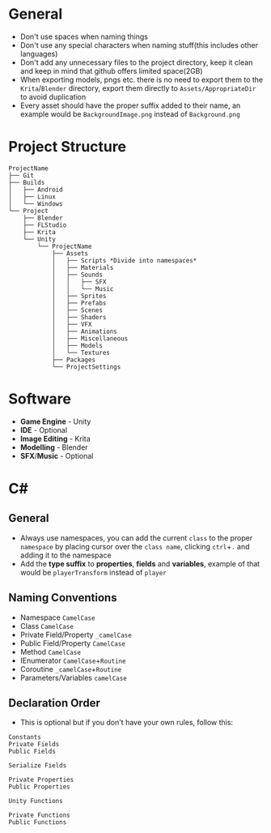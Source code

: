 # General
- Don't use spaces when naming things
- Don't use any special characters when naming stuff(this includes other languages)
- Don't add any unnecessary files to the project directory, keep it clean and keep in mind that github offers limited space(2GB)
- When exporting models, pngs etc. there is no need to export them to the `Krita`/`Blender` directory, export them directly to `Assets/AppropriateDir` to avoid duplication
- Every asset should have the proper suffix added to their name, an example would be `BackgroundImage.png` instead of `Background.png`

# Project Structure
```
ProjectName
├── Git
├── Builds
│   ├── Android
│   ├── Linux
│   └── Windows
└── Project
    ├── Blender
    ├── FLStudio
    ├── Krita
    └── Unity
        └── ProjectName
            ├── Assets
            │   ├── Scripts *Divide into namespaces*
            │   ├── Materials
            │   ├── Sounds
            │   │   ├── SFX
            │   │   └── Music
            │   ├── Sprites
            │   ├── Prefabs
            │   ├── Scenes
            │   ├── Shaders
            │   ├── VFX
            │   ├── Animations
            │   ├── Miscellaneous
            │   ├── Models
            │   └── Textures
            ├── Packages
            └── ProjectSettings
```
# Software
- **Game Engine** - Unity
- **IDE** - Optional
- **Image Editing** - Krita
- **Modelling** - Blender
- **SFX**/**Music** - Optional

# C#
## General
- Always use namespaces, you can add the current `class` to the proper `namespace` by placing cursor over the `class name`, clicking `ctrl`+`.` and adding it to the namespace
- Add the **type suffix** to **properties**, **fields** and **variables**, example of that would be `playerTransform` instead of `player`
## Naming Conventions
- Namespace `CamelCase`
- Class `CamelCase`
- Private Field/Property `_camelCase`
- Public Field/Property `CamelCase`
- Method `CamelCase`
- IEnumerator `CamelCase`+`Routine`
- Coroutine `_camelCase`+`Routine`
- Parameters/Variables `camelCase`
## Declaration Order
- This is optional but if you don't have your own rules, follow this:
```
Constants
Private Fields
Public Fields

Serialize Fields

Private Properties
Public Properties

Unity Functions

Private Functions
Public Functions
```

